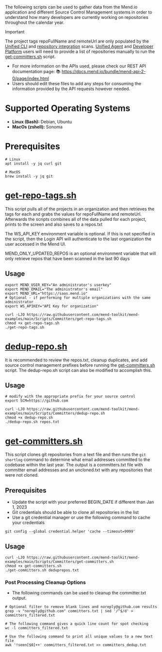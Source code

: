 The following scripts can be used to gather data from the Mend.io application and different Source Control Management systems in order to understand how many developers are currently working on repositories throughout the calendar year.

> [!IMPORTANT]
The project tags repoFullName and remoteUrl are only populated by the [Unified CLI](https://docs.mend.io/bundle/integrations/page/scan_with_the_mend_cli.html) and [repository integration](https://docs.mend.io/bundle/integrations/page/repo_integrations.html) scans.  [Unified Agent](https://docs.mend.io/bundle/unified_agent/page/getting_started_with_the_unified_agent.html) and [Developer Platform](https://docs.mend.io/bundle/platform/page/mend_developer_platform.html) users will need to provide a list of repositories manually to run the [get-committers.sh](./get-committers.sh) script.



- For more information on the APIs used, please check our REST API documentation page: 📚 https://docs.mend.io/bundle/mend-api-2-0/page/index.html
- Users should edit these files to add any steps for consuming the information provided by the API requests however needed.

# Supported Operating Systems
- **Linux (Bash):**	Debian, Ubuntu
- **MacOs (zshell):** Sonoma

# Prerequisites
```shell
# Linux
apt install -y jq curl git

# MacOS
brew install -y jq git
```
# [get-repo-tags.sh](./get-repo-tags.sh)
This script pulls all of the projects in an organization and then retrieves the tags for each and grabs the values for repoFullName and remoteUrl.  
Afterwards the scripts combines all of the data pulled for each project, prints to the screen and also saves to a repos.txt

The WS_API_KEY environment variable is optional. If this is not specified in the script, then the Login API will authenticate to the last organization the user accessed in the Mend UI.

MEND_ONLY_UPDATED_REPOS is an optional environment variable that will only retrieve repos that have been scanned in the last 90 days
## Usage
```shell
export MEND_USER_KEY="An administrator's userkey"
export MEND_EMAIL="The administrator's email"
export MEND_URL="https://saas.mend.io"
# Optional - if performing for multiple organizations with the same administrator
export WS_APIKEY="API Key for organization"

curl -LJO https://raw.githubusercontent.com/mend-toolkit/mend-examples/main/Scripts/Committers/get-repo-tags.sh
chmod +x get-repo-tags.sh
./get-repo-tags.sh
```

# [dedup-repo.sh](./dedup-repo.sh)
It is recommended to review the repos.txt, cleanup duplicates, and add source control management prefixes before running the [get-committers.sh](./get-committers.sh) script.  The dedup-repo.sh script can also be modified to accomplish this.

## Usage
```shell
# modify with the appropriate prefix for your source control
export SCM=https://github.com

curl -LJO https://raw.githubusercontent.com/mend-toolkit/mend-examples/main/Scripts/Committers/dedup-repo.sh
chmod +x dedup-repo.sh
./dedup-repo.sh repos.txt

```

# [get-committers.sh](./get-committers.sh)
This script clones git repositories from a text file and then runs the ```git shortlog``` command to determine what email addresses committed to the codebase within the last year.
The output is a committers.txt file with committer email addresses and an uncloned.txt with any repositories that were not cloned.

## Prerequisites
- Update the script with your preferred BEGIN_DATE if different than Jan 1, 2023
- Git credentials should be able to clone all repositories in the list
- Use a git credential manager or use the following command to cache your credentials
```shell
git config --global credential.helper 'cache --timeout=9999'
```

## Usage
```shell
curl -LJO https://raw.githubusercontent.com/mend-toolkit/mend-examples/main/Scripts/Committers/get-committers.sh
chmod +x get-committers.sh
./get-committers.sh deduprepos.txt
```
### Post Processing Cleanup Options
- The following commands can be used to cleanup the committer.txt output.
```shell
# Optional filter to remove blank lines and noreply@github.com results
grep -v "noreply@github.com" committers.txt | sed '/^$/d' > committers_filtered.txt

# The following command gives a quick line count for spot checking
wc -l committers_filtered.txt

# Use the following command to print all unique values to a new text file
awk '!seen[$0]++' committers_filtered.txt >> committers_dedup.txt
```

